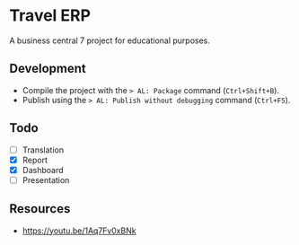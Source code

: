# Travel ERP

A business central 7 project for educational purposes.

## Development

- Compile the project with the `> AL: Package` command (`Ctrl+Shift+B`).
- Publish using the `> AL: Publish without debugging` command (`Ctrl+F5`).

## Todo

- [ ] Translation
- [x] Report
- [x] Dashboard
- [ ] Presentation

## Resources

- <https://youtu.be/1Aq7Fv0xBNk>

